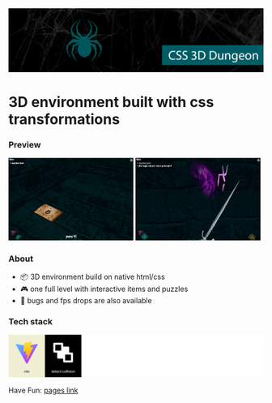 <img src="./github extras/github poster.jpg">

# 3D environment built with css transformations

### Preview

<img width="49%" src="./github extras/preview 1_x41231283.gif" alt="preview 1"> <img width="49%" src="./github extras/preview 2_x41231283.gif" alt="preview 2">

### About

*  :package: 3D environment build on native html/css
*  :video_game: one full level with interactive items and puzzles
*  :ant: bugs and fps drops are also available
  
### Tech stack

<img src="./github extras/tech stack.jpg" alt="tech stack list">

Have Fun: <a href="https://mero-plaform.github.io/CSS-3D-Dungeon"> pages link </a>
